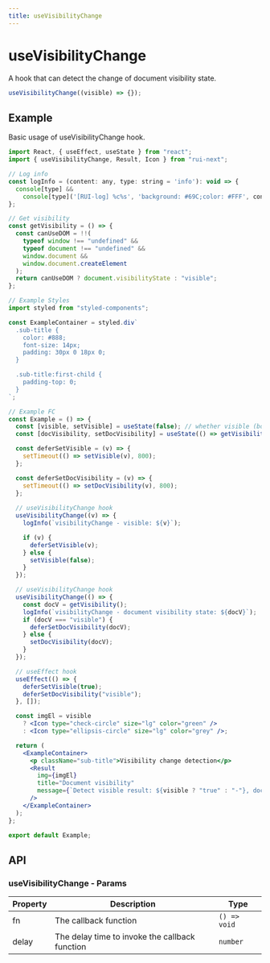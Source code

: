 ```yaml
---
title: useVisibilityChange
---
```


# useVisibilityChange

A hook that can detect the change of document visibility state.

```ts
useVisibilityChange((visible) => {});
```

## Example

Basic usage of useVisibilityChange hook.

```jsx live=local
import React, { useEffect, useState } from "react";
import { useVisibilityChange, Result, Icon } from "rui-next";

// Log info
const logInfo = (content: any, type: string = 'info'): void => {
  console[type] &&
    console[type]('[RUI-log] %c%s', 'background: #69C;color: #FFF', content);
};

// Get visibility
const getVisibility = () => {
  const canUseDOM = !!(
    typeof window !== "undefined" &&
    typeof document !== "undefined" &&
    window.document &&
    window.document.createElement
  );
  return canUseDOM ? document.visibilityState : "visible";
};

// Example Styles
import styled from "styled-components";

const ExampleContainer = styled.div`
  .sub-title {
    color: #888;
    font-size: 14px;
    padding: 30px 0 18px 0;
  }

  .sub-title:first-child {
    padding-top: 0;
  }
`;

// Example FC
const Example = () => {
  const [visible, setVisible] = useState(false); // whether visible (boolean)
  const [docVisibility, setDocVisibility] = useState(() => getVisibility()); // document visibility state

  const deferSetVisible = (v) => {
    setTimeout(() => setVisible(v), 800);
  };

  const deferSetDocVisibility = (v) => {
    setTimeout(() => setDocVisibility(v), 800);
  };
  
  // useVisibilityChange hook
  useVisibilityChange((v) => {
    logInfo(`visibilityChange - visible: ${v}`);

    if (v) {
      deferSetVisible(v);
    } else {
      setVisible(false);
    }
  });

  // useVisibilityChange hook
  useVisibilityChange(() => {
    const docV = getVisibility();
    logInfo(`visibilityChange - document visibility state: ${docV}`);
    if (docV === "visible") {
      deferSetDocVisibility(docV);
    } else {
      setDocVisibility(docV);
    }
  });

  // useEffect hook
  useEffect(() => {
    deferSetVisible(true);
    deferSetDocVisibility("visible");
  }, []);

  const imgEl = visible
    ? <Icon type="check-circle" size="lg" color="green" />
    : <Icon type="ellipsis-circle" size="lg" color="grey" />;

  return (
    <ExampleContainer>
      <p className="sub-title">Visibility change detection</p>
      <Result
        img={imgEl}
        title="Document visibility"
        message={`Detect visible result: ${visible ? "true" : "-"}, document visibility state: ${docVisibility}`}
      />
    </ExampleContainer>
  );
};

export default Example;
```

## API

### useVisibilityChange - Params

| Property      | Description                                                               | Type                                                                                           |
| ------------- | ------------------------------------------------------------------------- | ---------------------------------------------------------------------------------------------- |
| fn            | The callback function                                                     | `() => void`                                                                                   |
| delay         | The delay time to invoke the callback function                            | `number`                                                                                       |
